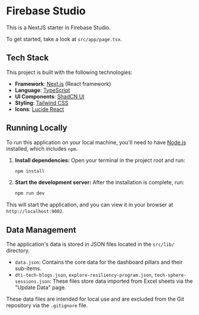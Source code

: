 # Firebase Studio

This is a NextJS starter in Firebase Studio. 

To get started, take a look at `src/app/page.tsx`.

## Tech Stack

This project is built with the following technologies:

- **Framework**: [Next.js](https://nextjs.org/) (React framework)
- **Language**: [TypeScript](https://www.typescriptlang.org/)
- **UI Components**: [ShadCN UI](https://ui.shadcn.com/)
- **Styling**: [Tailwind CSS](https://tailwindcss.com/)
- **Icons**: [Lucide React](https://lucide.dev/)

## Running Locally

To run this application on your local machine, you'll need to have [Node.js](https://nodejs.org/) installed, which includes `npm`.

1.  **Install dependencies:**
    Open your terminal in the project root and run:
    ```bash
    npm install
    ```

2.  **Start the development server:**
    After the installation is complete, run:
    ```bash
    npm run dev
    ```

This will start the application, and you can view it in your browser at `http://localhost:9002`.

## Data Management

The application's data is stored in JSON files located in the `src/lib/` directory.

- `data.json`: Contains the core data for the dashboard pillars and their sub-items.
- `dti-tech-blogs.json`, `explore-resiliency-program.json`, `tech-sphere-sessions.json`: These files store data imported from Excel sheets via the "Update Data" page.

These data files are intended for local use and are excluded from the Git repository via the `.gitignore` file.
